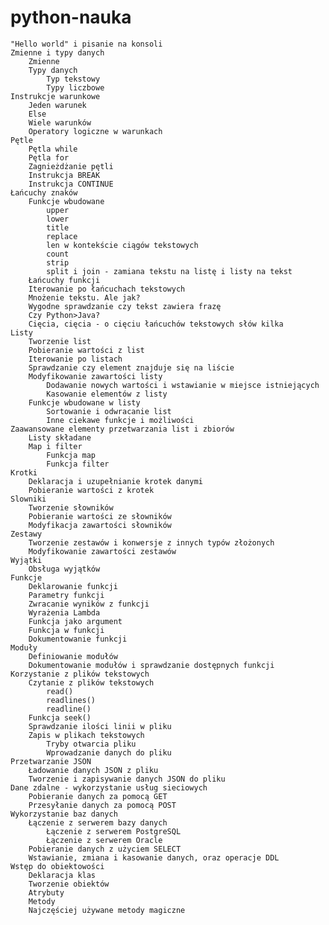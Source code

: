 # python-nauka


    "Hello world" i pisanie na konsoli
    Zmienne i typy danych
        Zmienne
        Typy danych
            Typ tekstowy
            Typy liczbowe
    Instrukcje warunkowe
        Jeden warunek
        Else
        Wiele warunków
        Operatory logiczne w warunkach
    Pętle
        Pętla while
        Pętla for
        Zagnieżdżanie pętli
        Instrukcja BREAK
        Instrukcja CONTINUE
    Łańcuchy znaków
        Funkcje wbudowane
            upper
            lower
            title
            replace
            len w kontekście ciągów tekstowych
            count
            strip
            split i join - zamiana tekstu na listę i listy na tekst
        Łańcuchy funkcji
        Iterowanie po łańcuchach tekstowych
        Mnożenie tekstu. Ale jak?
        Wygodne sprawdzanie czy tekst zawiera frazę
        Czy Python>Java?
        Cięcia, cięcia - o cięciu łańcuchów tekstowych słów kilka
    Listy
        Tworzenie list
        Pobieranie wartości z list
        Iterowanie po listach
        Sprawdzanie czy element znajduje się na liście
        Modyfikowanie zawartości listy
            Dodawanie nowych wartości i wstawianie w miejsce istniejących
            Kasowanie elementów z listy
        Funkcje wbudowane w listy
            Sortowanie i odwracanie list
            Inne ciekawe funkcje i możliwości
    Zaawansowane elementy przetwarzania list i zbiorów
        Listy składane
        Map i filter
            Funkcja map
            Funkcja filter
    Krotki
        Deklaracja i uzupełnianie krotek danymi
        Pobieranie wartości z krotek
    Slowniki
        Tworzenie słowników
        Pobieranie wartości ze słowników
        Modyfikacja zawartości słowników
    Zestawy
        Tworzenie zestawów i konwersje z innych typów złożonych
        Modyfikowanie zawartości zestawów
    Wyjątki
        Obsługa wyjątków
    Funkcje
        Deklarowanie funkcji
        Parametry funkcji
        Zwracanie wyników z funkcji
        Wyrażenia Lambda
        Funkcja jako argument
        Funkcja w funkcji
        Dokumentowanie funkcji
    Moduły
        Definiowanie modułów
        Dokumentowanie modułów i sprawdzanie dostępnych funkcji
    Korzystanie z plików tekstowych
        Czytanie z plików tekstowych
            read()
            readlines()
            readline()
        Funkcja seek()
        Sprawdzanie ilości linii w pliku
        Zapis w plikach tekstowych
            Tryby otwarcia pliku
            Wprowadzanie danych do pliku
    Przetwarzanie JSON
        Ładowanie danych JSON z pliku
        Tworzenie i zapisywanie danych JSON do pliku
    Dane zdalne - wykorzystanie usług sieciowych
        Pobieranie danych za pomocą GET
        Przesyłanie danych za pomocą POST
    Wykorzystanie baz danych
        Łączenie z serwerem bazy danych
            Łączenie z serwerem PostgreSQL
            Łączenie z serwerem Oracle
        Pobieranie danych z użyciem SELECT
        Wstawianie, zmiana i kasowanie danych, oraz operacje DDL
    Wstęp do obiektowości
        Deklaracja klas
        Tworzenie obiektów
        Atrybuty
        Metody
        Najczęściej używane metody magiczne
